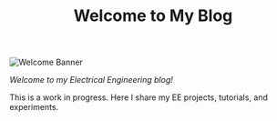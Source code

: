 ﻿---
title: "Welcome to My Blog"
draft: false
---

![Welcome Banner](/images/welcome.png)

 *Welcome to my Electrical Engineering blog!*

This is a work in progress. Here I share my EE projects, tutorials, and experiments.
